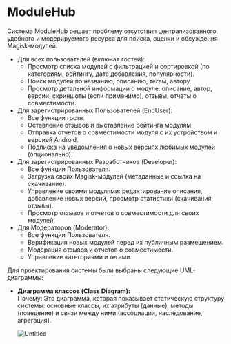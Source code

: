 # ModuleHub <br>
Система ModuleHub решает проблему отсутствия централизованного, удобного и модерируемого ресурса для поиска, оценки и обсуждения Magisk-модулей. <br>
* Для всех пользователей (включая гостей):
  * Просмотр списка модулей с фильтрацией и сортировкой (по категориям, рейтингу, дате добавления, популярности).
  * Поиск модулей по названию, описанию, тегам, автору.
  * Просмотр детальной информации о модуле: описание, автор, версии, скриншоты (если применимо), отзывы, отчеты о совместимости.
* Для зарегистрированных Пользователей (EndUser):
  * Все функции гостя.
  * Оставление отзывов и выставление рейтинга модулям.
  * Отправка отчетов о совместимости модуля с их устройством и версией Android.
  * Подписка на уведомления о новых версиях любимых модулей (опционально).
* Для зарегистрированных Разработчиков (Developer):
    * Все функции Пользователя.
    * Загрузка своих Magisk-модулей (метаданные и ссылка на скачивание).
    * Управление своими модулями: редактирование описания, добавление новых версий, просмотр статистики (скачивания, отзывы).
    * Просмотр отзывов и отчетов о совместимости для своих модулей.
* Для Модераторов (Moderator):
    * Все функции Пользователя.
    * Верификация новых модулей перед их публичным размещением.
    * Модерация отзывов и отчетов о совместимости.
    * Управление категориями и тегами.
 
Для проектирования системы были выбраны следующие UML-диаграммы:
* **Диаграмма классов (Class Diagram):** <br>
        Почему: Это диаграмма, которая показывает статическую структуру системы: основные классы, их атрибуты (данные), методы (поведение) и связи между ними (ассоциации, наследование, агрегация).

  ![Untitled](https://github.com/user-attachments/assets/a33ea1b5-8be2-4f39-9755-d3e95e68ed40)
